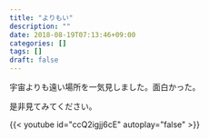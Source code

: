 ```yaml
---
title: "よりもい"
description: ""
date: 2018-08-19T07:13:46+09:00
categories: []
tags: []
draft: false
---
```


宇宙よりも遠い場所を一気見しました。面白かった。

<!--more-->

是非見てみてください。

{{< youtube id="ccQ2igjj6cE" autoplay="false" >}}
